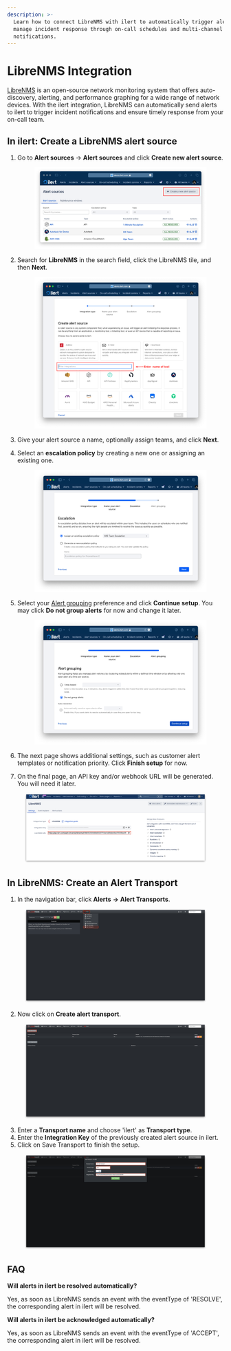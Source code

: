 ```yaml
---
description: >-
  Learn how to connect LibreNMS with ilert to automatically trigger alerts and
  manage incident response through on-call schedules and multi-channel
  notifications.
---
```


# LibreNMS Integration

[LibreNMS](https://www.librenms.org/) is an open-source network monitoring system that offers auto-discovery, alerting, and performance graphing for a wide range of network devices. With the ilert integration, LibreNMS can automatically send alerts to ilert to trigger incident notifications and ensure timely response from your on-call team.

## In ilert: Create a LibreNMS alert source&#x20;

1.  Go to **Alert sources** -> **Alert sources** and click **Create new alert source**.

    <figure><img src="../../.gitbook/assets/Screenshot 2023-08-28 at 10.21.10.png" alt=""><figcaption></figcaption></figure>
2.  Search for **LibreNMS** in the search field, click the LibreNMS tile, and then **Next**.&#x20;

    <figure><img src="../../.gitbook/assets/Screenshot 2023-08-28 at 10.24.23.png" alt=""><figcaption></figcaption></figure>
3. Give your alert source a name, optionally assign teams, and click **Next**.
4.  Select an **escalation policy** by creating a new one or assigning an existing one.

    <figure><img src="../../.gitbook/assets/Screenshot 2023-08-28 at 11.37.47.png" alt=""><figcaption></figcaption></figure>
5.  Select your [Alert grouping](../../alerting/alert-sources.md#alert-grouping) preference and click **Continue setup**. You may click **Do not group alerts** for now and change it later.&#x20;

    <figure><img src="../../.gitbook/assets/Screenshot 2023-08-28 at 11.38.24.png" alt=""><figcaption></figcaption></figure>
6. The next page shows additional settings, such as customer alert templates or notification priority. Click **Finish setup** for now.
7. On the final page, an API key and/or webhook URL will be generated. You will need it later.

<figure><img src="../../.gitbook/assets/il-1 (16).png" alt=""><figcaption></figcaption></figure>

## In LibreNMS: Create an Alert Transport

1. In the navigation bar, click **Alerts** **->** **Alert Transports**.

<figure><img src="../../.gitbook/assets/1 (44).png" alt=""><figcaption></figcaption></figure>

2. Now click on **Create alert transport**.

<figure><img src="../../.gitbook/assets/2 (40).png" alt=""><figcaption></figcaption></figure>

3. Enter a **Transport name** and choose 'ilert' as **Transport type**.
4. Enter the **Integration Key** of the previously created alert source in ilert.
5. Click on Save Transport to finish the setup.

<figure><img src="../../.gitbook/assets/3 (35).png" alt=""><figcaption></figcaption></figure>

## FAQ

**Will alerts in ilert be resolved automatically?**

Yes, as soon as LibreNMS sends an event with the eventType of 'RESOLVE', the corresponding alert in ilert will be resolved.

**Will alerts in ilert be acknowledged automatically?**

Yes, as soon as LibreNMS sends an event with the eventType of 'ACCEPT', the corresponding alert in ilert will be resolved.
